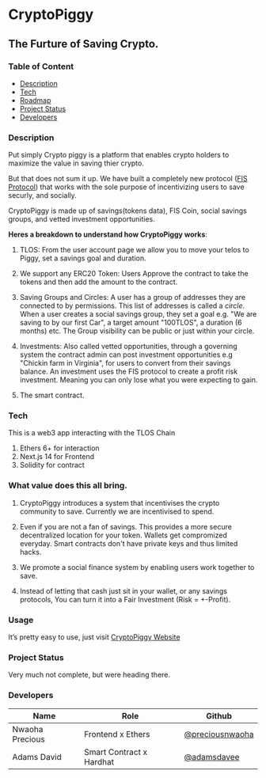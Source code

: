 # CryptoPiggy
## The Furture of Saving Crypto.

### Table of Content

- [Description](#description)
- [Tech](#tech)
- [Roadmap](#roadmap)
- [Project Status](#project-status)
- [Developers](#developers)

### **Description**
Put simply Crypto piggy is a platform that enables crypto holders to maximize the value in saving thier crypto.

But that does not sum it up. We have built a completely new protocol ([FIS Protocol](./FIS-Protocol/)) that works with the sole purpose of incentivizing users to save securly, and socially.

CryptoPiggy is made up of savings(tokens data), FIS Coin, social savings groups, and vetted investment opportunities.

**Heres a breakdown to understand how CryptoPiggy works**:
1. TLOS: From the user account page we allow you to move your telos to Piggy, set a savings goal and duration.

2. We support any ERC20 Token: Users Approve the contract to take the tokens and then add the amount to the contract.

3. Saving Groups and Circles: A user has a group of addresses they are connected to by permissions. This list of addresses is called a *circle*. When a user creates a social savings group, they set a goal e.g. "We are saving to by our first Car", a target amount "100TLOS", a duration (6 months) etc. The Group visibility can be public or just within your circle.

4. Investments: Also called vetted opportunities, through a governing system the contract admin can post investment opportunities e.g "Chickin farm in Virginia", for users to convert from their savings balance. An investment uses the FIS protocol to create a profit risk investment. Meaning you can only lose what you were expecting to gain.

5. The smart contract.


### **Tech**
This is a web3 app interacting with the TLOS Chain
1. Ethers 6+ for interaction
2. Next.js 14 for Frontend
3. Solidity for contract



### What value does this all bring.
1. CryptoPiggy introduces a system that incentivises the crypto community to save. Currently we are incentivised to spend.

2. Even if you are not a fan of savings. This provides a more secure decentralized location for your token. Wallets get compromized everyday. Smart contracts don't have private keys and thus limited hacks.

3. We promote a social finance system by enabling users work together to save.

4. Instead of letting that cash just sit in your wallet, or any savings protocols, You can turn it into a Fair Investment (Risk = +-Profit).

### ****Usage****

It’s pretty easy to use, just visit [CryptoPiggy Website](http://cryptopiggy.vercel.app) 


### **Project Status**
Very much not complete, but were heading there.


### **Developers**

| Name | Role | Github |
| --- | --- | --- |
| Nwaoha Precious | Frontend x Ethers | [@preciousnwaoha](https://github.com/preciousnwaoha)   |
| Adams David | Smart Contract x Hardhat | [@adamsdavee](https://github.com/adamsdavee) |
